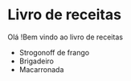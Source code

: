
# Livro de receitas

Olá !Bem vindo ao livro de receitas

- Strogonoff de frango
- Brigadeiro
- Macarronada

